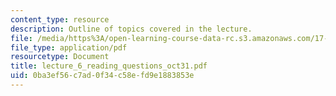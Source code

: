 ```yaml
---
content_type: resource
description: Outline of topics covered in the lecture.
file: /media/https%3A/open-learning-course-data-rc.s3.amazonaws.com/17-196-globalization-fall-2005/0ba3ef56c7ad0f34c58efd9e1883853e_lecture_6_reading_questions_oct31.pdf
file_type: application/pdf
resourcetype: Document
title: lecture_6_reading_questions_oct31.pdf
uid: 0ba3ef56-c7ad-0f34-c58e-fd9e1883853e
---
```

